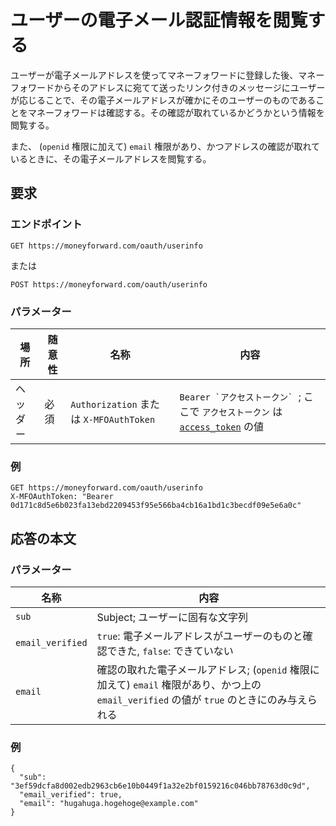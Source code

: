 # ユーザーの電子メール認証情報を閲覧する

ユーザーが電子メールアドレスを使ってマネーフォワードに登録した後、マネーフォワードからそのアドレスに宛てて送ったリンク付きのメッセージにユーザーが応じることで、その電子メールアドレスが確かにそのユーザーのものであることをマネーフォワードは確認する。その確認が取れているかどうかという情報を閲覧する。

また、 (`openid` 権限に加えて) `email` 権限があり、かつアドレスの確認が取れているときに、その電子メールアドレスを閲覧する。

## 要求

### エンドポイント

```
GET https://moneyforward.com/oauth/userinfo
```

または

```
POST https://moneyforward.com/oauth/userinfo
```

### パラメーター

| 場所 | 随意性 | 名称 | 内容 |
| ---- | ---- | ---- | --- |
| ヘッダー | 必須 | `Authorization` または `X-MFOAuthToken` | ```Bearer `アクセストークン` ```; ここで `アクセストークン` は [`access_token`](token.md) の値 |

### 例

```
GET https://moneyforward.com/oauth/userinfo
X-MFOAuthToken: "Bearer 0d171c8d5e6b023fa13ebd2209453f95e566ba4cb16a1bd1c3becdf09e5e6a0c"
```

## 応答の本文

### パラメーター

| 名称 | 内容 |
| ---- | --- |
| `sub` | Subject; ユーザーに固有な文字列 |
| `email_verified` | `true`: 電子メールアドレスがユーザーのものと確認できた, `false`: できていない |
| `email` | 確認の取れた電子メールアドレス; (`openid` 権限に加えて) `email` 権限があり、かつ上の `email_verified` の値が `true` のときにのみ与えられる |

### 例

```
{
  "sub": "3ef59dcfa8d002edb2963cb6e10b0449f1a32e2bf0159216c046bb78763d0c9d",
  "email_verified": true,
  "email": "hugahuga.hogehoge@example.com"
}
```
